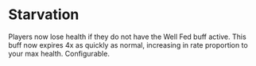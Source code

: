 # Starvation

Players now lose health if they do not have the Well Fed buff active. This buff now expires 4x as quickly as normal, increasing in rate proportion to your max health. Configurable.
